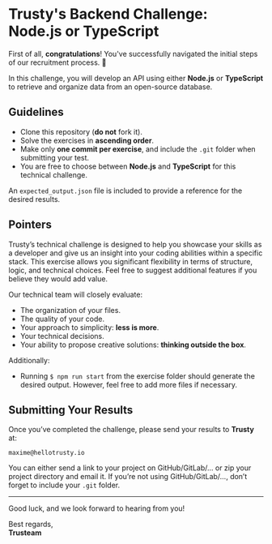 # Trusty's Backend Challenge: Node.js or TypeScript

First of all, **congratulations**! You've successfully navigated the initial steps of our recruitment process. 🎉

In this challenge, you will develop an API using either **Node.js** or **TypeScript** to retrieve and organize data from an open-source database.

## Guidelines

- Clone this repository (**do not** fork it).
- Solve the exercises in **ascending order**.
- Make only **one commit per exercise**, and include the `.git` folder when submitting your test.
- You are free to choose between **Node.js** and **TypeScript** for this technical challenge.

An `expected_output.json` file is included to provide a reference for the desired results.

## Pointers

Trusty’s technical challenge is designed to help you showcase your skills as a developer and give us an insight into your coding abilities within a specific stack. This exercise allows you significant flexibility in terms of structure, logic, and technical choices. Feel free to suggest additional features if you believe they would add value.

Our technical team will closely evaluate:

- The organization of your files.
- The quality of your code.
- Your approach to simplicity: **less is more**.
- Your technical decisions.
- Your ability to propose creative solutions: **thinking outside the box**.

Additionally:

- Running `$ npm run start` from the exercise folder should generate the desired output. However, feel free to add more files if necessary.

## Submitting Your Results

Once you’ve completed the challenge, please send your results to **Trusty** at:

`maxime@hellotrusty.io`

You can either send a link to your project on GitHub/GitLab/... or zip your project directory and email it. If you’re not using GitHub/GitLab/..., don’t forget to include your `.git` folder.

---

Good luck, and we look forward to hearing from you!

Best regards,  
**Trusteam**